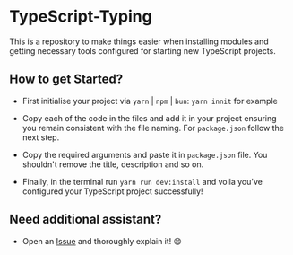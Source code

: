# TypeScript-Typing

This is a repository to make things easier when installing modules and getting necessary tools configured
for starting new TypeScript projects. 

## How to get Started?

- First initialise your project via `yarn` | `npm` | `bun`: `yarn innit` for example

- Copy each of the code in the files and add it in your project ensuring you remain consistent with the file
naming. For `package.json` follow the next step.

- Copy the required arguments and paste it in `package.json` file. You shouldn't remove the title, description
and so on.

- Finally, in the terminal run `yarn run dev:install` and voila you've configured your TypeScript project
successfully!

## Need additional assistant?

- Open an [Issue](https://github.com/CringleySDays/TypeScript-Typing/issues) and thoroughly explain it! 😄

